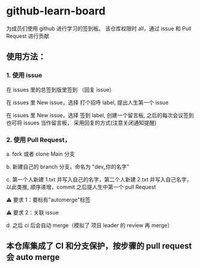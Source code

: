 # github-learn-board

为成员们使用 github 进行学习的签到板。
该仓库权限时 all，通过 issue 和 Pull Request 进行贡献

## 使用方法：

### 1. 使用 issue

在 issues 里的总签到版里签到 （回复 issue）

在 issues 里 New issue，选择 打个招呼 label, 提出人生第一个 issue

在 issues 里 New issue，选择 签到 label, 创建一个留言板, 之后的每次会议签到也可将 issues 当作留言板， 采用回复的方式(注意关闭通知提醒)

### 2. 使用 Pull Request，

a. fork 或者 clone Main 分支

b. 新建自己的 branch 分支，命名为 "dev\_你的名字"

c. 第一个人新建 1.txt 并写入自己的名字，第二个人新建 2.txt 并写入自己名字，以此类推, 顺序递增，commit 之后提人生中第一个 pull Request

⚠️ 要求 1：要标有"automerge"标签

⚠️ 要求 2：关联 issue

d. 之后 ci 后会自动 merge（模拟了 项目 leader 的 review 再 merge）

## 本仓库集成了 CI 和分支保护，按步骤的 pull request 会 auto merge
